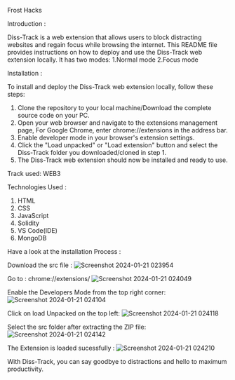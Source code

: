Frost Hacks 

Introduction :

Diss-Track is a web extension that allows users to block distracting websites and regain focus while browsing the internet. This README file provides instructions on how to deploy and use the Diss-Track web extension locally.
It has two modes:
1.Normal mode
2.Focus mode

Installation :

To install and deploy the Diss-Track web extension locally, follow these steps:

1. Clone the repository to your local machine/Download the complete source code on your PC.
2. Open your web browser and navigate to the extensions management page, For Google Chrome, enter chrome://extensions in the address bar.
3. Enable developer mode in your browser's extension settings.
4. Click the "Load unpacked" or "Load extension" button and select the Diss-Track folder you downloaded/cloned in step 1.
5. The Diss-Track web extension should now be installed and ready to use.

Track used: WEB3

Technologies Used : 
1. HTML
2. CSS
3. JavaScript
4. Solidity
5. VS Code(IDE)
6. MongoDB



Have a look at the  installation Process :

Download the src file :
![Screenshot 2024-01-21 023954](https://github.com/YadlaMani/Diss-Track/assets/133841094/997af4c7-8d6e-4735-a8cd-36e2b42da5e6)




Go to : chrome://extensions/
![Screenshot 2024-01-21 024049](https://github.com/YadlaMani/Diss-Track/assets/133841094/9feca801-aaf7-49f1-984e-638429c78dbe)




Enable the Developers Mode from the top right corner:
![Screenshot 2024-01-21 024104](https://github.com/YadlaMani/Diss-Track/assets/133841094/8988b5de-16ed-4146-a050-6003cc9bc0c2)




Click on load Unpacked on the top left:
![Screenshot 2024-01-21 024118](https://github.com/YadlaMani/Diss-Track/assets/133841094/1bb24df4-36e1-4cd0-bd67-a9a74363e0e2)




Select the src folder after extracting the ZIP file:
![Screenshot 2024-01-21 024142](https://github.com/YadlaMani/Diss-Track/assets/133841094/a765caf0-f15e-4e6f-923e-3167f5a47020)


The Extension is loaded sucessfully :
![Screenshot 2024-01-21 024210](https://github.com/YadlaMani/Diss-Track/assets/133841094/7e446275-6288-49ce-ad5c-ac1dc64f3d07)



With Diss-Track, you can say goodbye to distractions and hello to maximum productivity.
